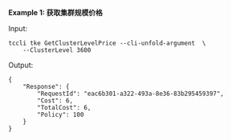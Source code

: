 **Example 1: 获取集群规模价格**



Input: 

```
tccli tke GetClusterLevelPrice --cli-unfold-argument  \
    --ClusterLevel 3600
```

Output: 
```
{
    "Response": {
        "RequestId": "eac6b301-a322-493a-8e36-83b295459397",
        "Cost": 6,
        "TotalCost": 6,
        "Policy": 100
    }
}
```

